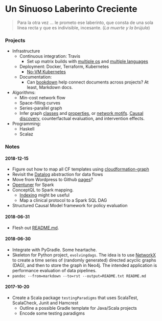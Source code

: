 # Un Sinuoso Laberinto Creciente

> Para la otra vez ... le prometo ese laberinto, que consta de una sola línea recta y que es indivisible, incesante. (_La muerte y la brújula_)

### Projects

* Infrastructure
  * Continuous integration: Travis 
    * Set up matrix builds with [multiple os](https://docs.travis-ci.com/user/multi-os/) and [multiple 
languages](https://stackoverflow.com/questions/27644586/how-to-set-up-travis-ci-with-multiple-languages)
  * Deployment: Docker, Terraform, Kubernetes
    * [No-VM Kubernetes](https://blog.travis-ci.com/2017-10-26-running-kubernetes-on-travis-ci-with-minikube)
  * Documentation:
    * Can [bookdown](https://bookdown.org/yihui/bookdown/) help connect documents across projects? At least,
    Markdown docs.
* Algorithms:
    * Min-cost network flow
    * Space-filling curves
    * Series-parallel graph
    * Infer graph [classes](http://www.graphclasses.org/index.html) and 
    [properties](https://gap-packages.github.io/Digraphs/doc/chap6.html#X7ADDEFD478D470D5),
    or [network motifs](https://en.wikipedia.org/wiki/Network_motif). 
    [Causal discovery](http://ftp.cs.ucla.edu/pub/stat_ser/R156.pdf), counterfactual
    evaluation, and intervention effects.
* Programming:
    * Haskell
    * Scalaz

### Notes

#### 2018-12-15

* Figure out how to map all CF templates using [cloudformation-graph](https://github.com/umayrh/cloudformation-graph)
* Revisit the [Datalog](https://github.com/frankmcsherry/blog/blob/master/posts/2018-05-19.md) abstraction for data flows
* Move from Wordpress to Github [pages](https://yunmingzhang.wordpress.com/2018/06/15/how-to-use-github-pages/#more-2128)?
* [Opentuner](http://opentuner.org/tutorial/setup/) for Spark
* ConceptQL to Spark mapping. 
  * [Indexing](http://hpc.isti.cnr.it/hpcworkshop2014/PartitionedEliasFanoIndexes.pdf) might be useful
  * Map a clinical protocol to a Spark SQL DAG
* Structured Causal Model framework for policy evaluation

#### 2018-06-31

* Flesh out [README.md](python/evolvingdag/README.md).

#### 2018-06-30

* Integrate with PyGradle. Some heartache. 
* Skeleton for Python project, `evolvingdags`. The idea is to use [NetworkX](https://networkx.github.io) to 
create a time series of (randomly generated) directed acyclic graphs (DAG), and then to
store the graph in Neo4j. The intended application is performance evaluation of data pipelines.
* `pandoc --from=markdown --to=rst --output=README.txt README.md`

#### 2017-10-20
* Create a Scala package `testingParadigms` that uses ScalaTest, ScalaCheck, Junit and Hamcrest 
    * Outline a possible Gradle template for Java/Scala projects 
    * Encode some testing paradigms 
